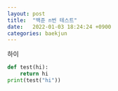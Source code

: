 ```yaml
---
layout: post
title:  "백준 n번 테스트"
date:   2022-01-03 18:24:24 +0900
categories: baekjun
---
```

하이
```python
def test(hi):
    return hi
print(test("hi"))
```

[jekyll-docs]: https://jekyllrb.com/docs/home
[jekyll-gh]:   https://github.com/jekyll/jekyll
[jekyll-talk]: https://talk.jekyllrb.com/
